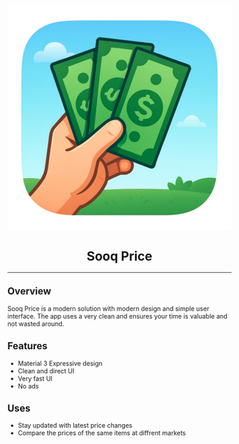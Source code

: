 <div align="center">
  <img src="app/sooq_prices.png" alt="Sooq Price" width="600" />
</div>

<h1 align="center">Sooq Price</h1>

---

## Overview

Sooq Price is a modern solution with modern design and simple user interface. The app uses a very clean and ensures your time is valuable and not wasted around.

<b></b>

## Features

- Material 3 Expressive design
- Clean and direct UI
- Very fast UI
- No ads

<b></b>

## Uses

- Stay updated with latest price changes
- Compare the prices of the same items at diffrent markets
